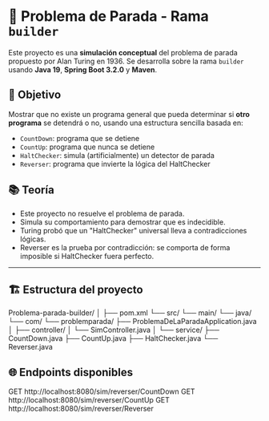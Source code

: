 # 🧠 Problema de Parada - Rama `builder`

Este proyecto es una **simulación conceptual** del problema de parada propuesto por Alan Turing en 1936. Se desarrolla sobre la rama `builder` usando **Java 19**, **Spring Boot 3.2.0** y **Maven**.

## 📌 Objetivo

Mostrar que no existe un programa general que pueda determinar si **otro programa** se detendrá o no, usando una estructura sencilla basada en:

- `CountDown`: programa que se detiene
- `CountUp`: programa que nunca se detiene
- `HaltChecker`: simula (artificialmente) un detector de parada
- `Reverser`: programa que invierte la lógica del HaltChecker

## 📚 Teoría

- Este proyecto no resuelve el problema de parada.
- Simula su comportamiento para demostrar que es indecidible.
- Turing probó que un "HaltChecker" universal lleva a contradicciones lógicas.
- Reverser es la prueba por contradicción: se comporta de forma imposible si HaltChecker fuera perfecto.

---

## 🏗️ Estructura del proyecto

Problema-parada-builder/
│
├── pom.xml
└── src/
    └── main/
        └── java/
            └── com/
                └── problemparada/
                    ├── ProblemaDeLaParadaApplication.java
                    │
                    ├── controller/
                    │   └── SimController.java
                    │
                    └── service/
                        ├── CountDown.java
                        ├── CountUp.java
                        ├── HaltChecker.java
                        └── Reverser.java

## 🌐 Endpoints disponibles

GET http://localhost:8080/sim/reverser/CountDown
GET http://localhost:8080/sim/reverser/CountUp
GET http://localhost:8080/sim/reverser/Reverser


